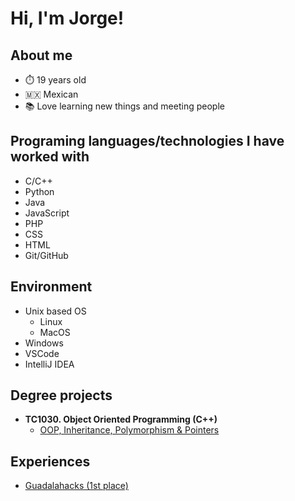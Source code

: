 <h1>Hi, I'm Jorge!</h1>

<h2>About me</h2>

- ⏱️ 19 years old
- 🇲🇽 Mexican
- 📚 Love learning new things and meeting people

<h2>Programing languages/technologies I have worked with</h2>

- C/C++
- Python
- Java
- JavaScript
- PHP
- CSS
- HTML
- Git/GitHub

<h2>Environment</h2>

- Unix based OS
  - Linux
  - MacOS
- Windows
- VSCode
- IntelliJ IDEA

<h2>Degree projects</h2>

- <b>TC1030. Object Oriented Programming (C++)</b>
  - [OOP, Inheritance, Polymorphism & Pointers](https://github.com/JorgeECadena/TC1030.-ProblemSituation)

<h2>Experiences</h2>

- [Guadalahacks (1st place)](https://www.linkedin.com/posts/guadalahacks_muchas-felicidades-a-los-ganadores-del-premio-activity-7198503499242819585-g1hV?utm_source=share&utm_medium=member_desktop)
